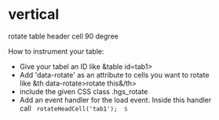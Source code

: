 vertical
========

rotate table header cell 90 degree 

How to instrument your table:
<ul>
<li>Give your tabel an ID like &amp;table id=tab1>
<li>Add 'data-rotate' as an attribute to cells you want to rotate<br>
like &amp;th data-rotate>rotate this&amp;/th>
<li>include the given CSS class .hgs_rotate
<li> Add an event handler for the load event. Inside this handler<br>
call  <code> rotateHeadCell('tab1');  <code>S
</ul>
